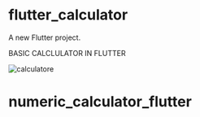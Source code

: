 # flutter_calculator

A new Flutter project.

BASIC CALCLULATOR IN FLUTTER

![calculatore](https://user-images.githubusercontent.com/60041910/173627580-29f802a1-e510-407e-8612-18a98d8a3a19.PNG)
# numeric_calculator_flutter
